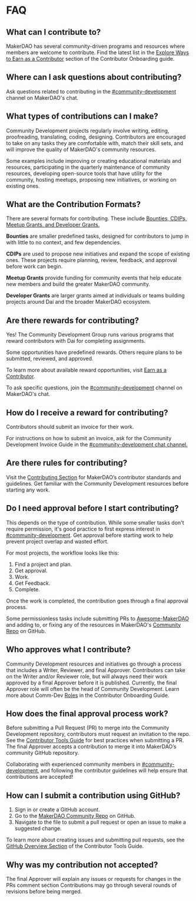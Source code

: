 # FAQ

## What can I contribute to?

MakerDAO has several community-driven programs and resources where members are welcome to contribute. Find the latest list in the [Explore Ways to Earn as a Contributor](contributor-onboarding-guide.md#explore-ways-to-earn-as-a-contributor) section of the Contributor Onboarding guide.

## Where can I ask questions about contributing?

Ask questions related to contributing in the [\#community-development](https://chat.makerdao.com/channel/community-development) channel on MakerDAO's chat.

## What types of contributions can I make?

Community Development projects regularly involve writing, editing, proofreading, translating, coding, designing. Contributors are encouraged to take on any tasks they are comfortable with, match their skill sets, and will improve the quality of MakerDAO's community resources.

Some examples include improving or creating educational materials and resources, participating in the quarterly maintenance of community resources, developing open-source tools that have utility for the community, hosting meetups, proposing new initiatives, or working on existing ones.

## What are the Contribution Formats?

There are several formats for contributing. These include [Bounties, CDIPs, Meetup Grants, and Developer Grants.](contributor-onboarding-guide.md#explore-ways-to-earn-as-a-contributor)

**Bounties** are smaller predefined tasks, designed for contributors to jump in with little to no context, and few dependencies.

**CDIPs** are used to propose new initiatives and expand the scope of existing ones. These projects require planning, review, feedback, and approval before work can begin.

**Meetup Grants** provide funding for community events that help educate new members and build the greater MakerDAO community.

**Developer Grants** are larger grants aimed at individuals or teams building projects around Dai and the broader MakerDAO ecosystem.

## Are there rewards for contributing?

Yes! The Community Development Group runs various programs that reward contributors with Dai for completing assignments.

Some opportunities have predefined rewards. Others require plans to be submitted, reviewed, and approved.

To learn more about available reward opportunities, visit [Earn as a Contributor](earn-as-a-contributor.md).

To ask specific questions, join the [\#community-development](https://chat.makerdao.com/channel/community-development) channel on MakerDAO's chat.

## How do I receive a reward for contributing?

Contributors should submit an invoice for their work.

For instructions on how to submit an invoice, ask for the Community Development Invoice Guide in the [\#community-development chat channel.](https://chat.makerdao.com/channel/community-development)

## Are there rules for contributing?

Visit the [Contributing Section](./) for MakerDAO’s contributor standards and guidelines. Get familiar with the Community Development resources before starting any work.

## Do I need approval before I start contributing?

This depends on the type of contribution. While some smaller tasks don't require permission, it's good practice to first express interest in [\#community-development](https://chat.makerdao.com/channel/community-development). Get approval before starting work to help prevent project overlap and wasted effort.

For most projects, the workflow looks like this:

1. Find a project and plan.
2. Get approval.
3. Work.
4. Get Feedback.
5. Complete.

Once the work is completed, the contribution goes through a final approval process.

Some permissionless tasks include submitting PRs to [Awesome-MakerDAO](https://github.com/makerdao/awesome-makerdao/blob/master/README.md) and adding to, or fixing any of the resources in MakerDAO's [Community Repo](https://github.com/makerdao/community) on GitHub.

## Who approves what I contribute?

Community Development resources and initiatives go through a process that includes a Writer, Reviewer, and final Approver. Contributors can take on the Writer and/or Reviewer role, but will always need their work approved by a final Approver before it is published. Currently, the final Approver role will often be the head of Community Development. Learn more about Comm-Dev [Roles](contributor-onboarding-guide.md#Roles) in the Contributor Onboarding Guide.

## How does the final approval process work?

Before submitting a Pull Request \(PR\) to merge into the Community Development repository, contributors must request an invitation to the repo. See the [Contributor Tools Guide](https://github.com/ryancreatescopy/community/tree/203253ec20549aa3667729d5b12a0ee7c5834bde/contributing/contributor-tools-guide.md) for best practices when submitting a PR. The final Approver accepts a contribution to merge it into MakerDAO’s community GitHub repository.

Collaborating with experienced community members in [\#community-development](https://chat.makerdao.com/channel/community-development), and following the contributor guidelines will help ensure that contributions are accepted!

## How can I submit a contribution using GitHub?

1. Sign in or create a GitHub account.
2. Go to the [MakerDAO Community Repo](https://github.com/makerdao/community) on GitHub.
3. Navigate to the file to submit a pull request or open an issue to make a suggested change.

To learn more about creating issues and submitting pull requests, see the [GitHub Overview Section](https://github.com/ryancreatescopy/community/tree/203253ec20549aa3667729d5b12a0ee7c5834bde/contributing/contributor-tools-guide.md#Github-Overview) of the Contributor Tools Guide.

## Why was my contribution not accepted?

The final Approver will explain any issues or requests for changes in the PRs comment section Contributions may go through several rounds of revisions before being merged.

